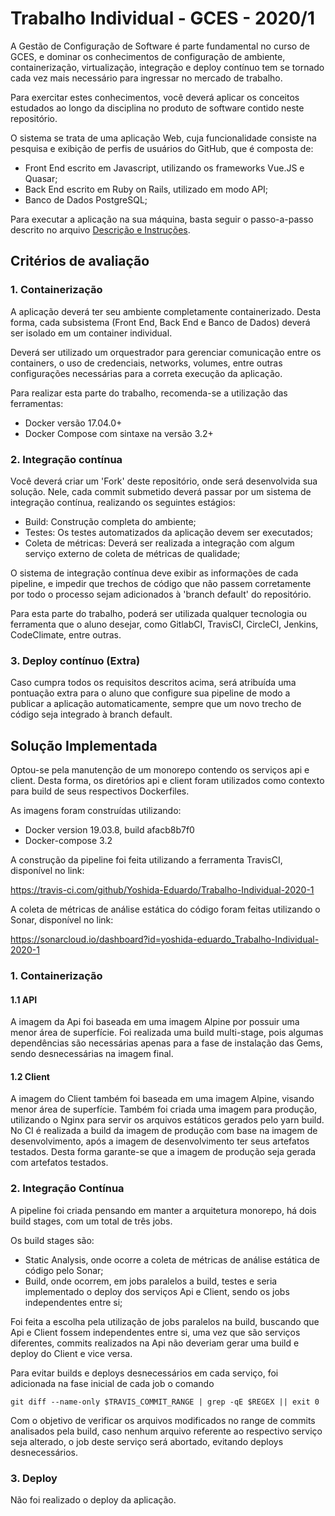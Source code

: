 # Trabalho Individual - GCES - 2020/1

A Gestão de Configuração de Software é parte fundamental no curso de GCES, e dominar os conhecimentos de configuração de ambiente, containerização, virtualização, integração e deploy contínuo tem se tornado cada vez mais necessário para ingressar no mercado de trabalho.

Para exercitar estes conhecimentos, você deverá aplicar os conceitos estudados ao longo da disciplina no produto de software contido neste repositório.

O sistema se trata de uma aplicação Web, cuja funcionalidade consiste na pesquisa e exibição de perfis de usuários do GitHub, que é composta de:

- Front End escrito em Javascript, utilizando os frameworks Vue.JS e Quasar;
- Back End escrito em Ruby on Rails, utilizado em modo API;
- Banco de Dados PostgreSQL;

Para executar a aplicação na sua máquina, basta seguir o passo-a-passo descrito no arquivo [Descrição e Instruções](Descricao-e-Instrucoes.md).

## Critérios de avaliação

### 1. Containerização

A aplicação deverá ter seu ambiente completamente containerizado. Desta forma, cada subsistema (Front End, Back End e Banco de Dados) deverá ser isolado em um container individual.

Deverá ser utilizado um orquestrador para gerenciar comunicação entre os containers, o uso de credenciais, networks, volumes, entre outras configurações necessárias para a correta execução da aplicação.

Para realizar esta parte do trabalho, recomenda-se a utilização das ferramentas:

- Docker versão 17.04.0+
- Docker Compose com sintaxe na versão 3.2+

### 2. Integração contínua

Você deverá criar um 'Fork' deste repositório, onde será desenvolvida sua solução. Nele, cada commit submetido deverá passar por um sistema de integração contínua, realizando os seguintes estágios:

- Build: Construção completa do ambiente;
- Testes: Os testes automatizados da aplicação devem ser executados;
- Coleta de métricas: Deverá ser realizada a integração com algum serviço externo de coleta de métricas de qualidade;

O sistema de integração contínua deve exibir as informações de cada pipeline, e impedir que trechos de código que não passem corretamente por todo o processo sejam adicionados à 'branch default' do repositório.

Para esta parte do trabalho, poderá ser utilizada qualquer tecnologia ou ferramenta que o aluno desejar, como GitlabCI, TravisCI, CircleCI, Jenkins, CodeClimate, entre outras.

### 3. Deploy contínuo (Extra)

Caso cumpra todos os requisitos descritos acima, será atribuída uma pontuação extra para o aluno que configure sua pipeline de modo a publicar a aplicação automaticamente, sempre que um novo trecho de código seja integrado à branch default.


## Solução Implementada

Optou-se pela manutenção de um monorepo contendo os serviços api e client. Desta forma, os diretórios api e client foram utilizados como contexto para build de seus respectivos Dockerfiles.

As imagens foram construídas utilizando:
- Docker version 19.03.8, build afacb8b7f0
- Docker-compose 3.2

A construção da pipeline foi feita utilizando a ferramenta TravisCI, disponível no link:

https://travis-ci.com/github/Yoshida-Eduardo/Trabalho-Individual-2020-1

A coleta de métricas de análise estática do código foram feitas utilizando o Sonar, disponível no link:

https://sonarcloud.io/dashboard?id=yoshida-eduardo_Trabalho-Individual-2020-1


### 1. Containerização

#### 1.1 API

A imagem da Api foi baseada em uma imagem Alpine por possuir uma menor área de superfície. Foi realizada uma build multi-stage, pois algumas dependências são necessárias apenas para a fase de instalação das Gems, sendo desnecessárias na imagem final.

#### 1.2 Client

A imagem do Client também foi baseada em uma imagem Alpine, visando menor área de superfície. Também foi criada uma imagem para produção, utilizando o Nginx para servir os arquivos estáticos gerados pelo yarn build. No CI é realizada a build da imagem de produção com base na imagem de desenvolvimento, após a imagem de desenvolvimento ter seus artefatos testados. Desta forma garante-se que a imagem de produção seja gerada com artefatos testados.

### 2. Integração Contínua

A pipeline foi criada pensando em manter a arquitetura monorepo, há dois build stages, com um total de três jobs.

Os build stages são:
- Static Analysis, onde ocorre a coleta de métricas de análise estática de código pelo Sonar;
- Build, onde ocorrem, em jobs paralelos a build, testes e seria implementado o deploy dos serviços Api e Client, sendo os jobs independentes entre si;

Foi feita a escolha pela utilização de jobs paralelos na build, buscando que Api e Client fossem independentes entre si, uma vez que são serviços diferentes, commits realizados na Api não deveriam gerar uma build e deploy do Client e vice versa.

Para evitar builds e deploys desnecessários em cada serviço, foi adicionada na fase inicial de cada job o comando

```
git diff --name-only $TRAVIS_COMMIT_RANGE | grep -qE $REGEX || exit 0
```

Com o objetivo de verificar os arquivos modificados no range de commits analisados pela build, caso nenhum arquivo referente ao respectivo serviço seja alterado, o job deste serviço será abortado, evitando deploys desnecessários.

### 3. Deploy

Não foi realizado o deploy da aplicação.